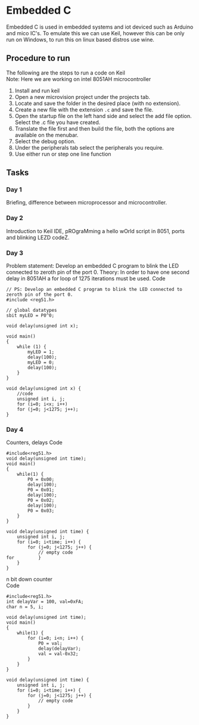 # Embedded C
Embedded C is used in embedded systems and iot deviced such as Arduino and mico IC's. To emulate this we can use Keil, however this can be only run on Windows, to run this on linux based distros use wine.

## Procedure to run
The following are the steps to run a code on Keil \
Note: Here we are working on intel 8051AH microcontroller

1. Install and run keil
2. Open a new microvision project under the projects tab.
3. Locate and save the folder in the desired place (with no extension).
4. Create a new file with the extension `.c` and save the file.
5. Open the startup file on the left hand side and select the add file option. Select the .c file you have created.
6. Translate the file first and then build the file, both the options are available on the menubar.
7. Select the debug option.
8. Under the peripherals tab select the peripherals you require.
9. Use either run or step one line function

## Tasks

### Day 1
Briefing, difference between microprocessor and microcontroller.
### Day 2
Introduction to Keil IDE, pROgraMming a hello wOrld script in 8051, ports and blinking LEZD codeZ.
### Day 3
Problem statement: Develop an embedded C program to blink the LED connected to zeroth pin of the port 0.
Theory: In order to have one second delay in 8051AH a for loop of 1275 iterations must be used.
Code
```
// PS: Develop an embedded C program to blink the LED connected to zeroth pin of the port 0.
#include <reg51.h>

// global datatypes
sbit myLED = P0^0;

void delay(unsigned int x);

void main()
{
	while (1) {
		myLED = 1;
		delay(100);
		myLED = 0;
		delay(100);
	}
}

void delay(unsigned int x) {
	//code
	unsigned int i, j;
	for (i=0; i<x; i++)
	for (j=0; j<1275; j++);
}
```

### Day 4
Counters, delays
Code
```
#include<reg51.h>
void delay(unsigned int time);
void main()
{
	while(1) {
		P0 = 0x00;
		delay(100);
		P0 = 0x01;
		delay(100);
		P0 = 0x02;
		delay(100);
		P0 = 0x03;
	}
}

void delay(unsigned int time) {
	unsigned int i, j;
	for (i=0; i<time; i++) {
		for (j=0; j<1275; j++) {
			// empty code
for 		}
	}
}
```

n bit down counter \
Code
```
#include<reg51.h>
int delayVar = 100, val=0xFA;
char n = 5, i;

void delay(unsigned int time);
void main()
{
	while(1) {
		for (i=0; i<n; i++) {	
			P0 = val;
			delay(delayVar);
			val = val-0x32;
		}
	}
}

void delay(unsigned int time) {
	unsigned int i, j;
	for (i=0; i<time; i++) {
		for (j=0; j<1275; j++) {
			// empty code
		}
	}
}
```